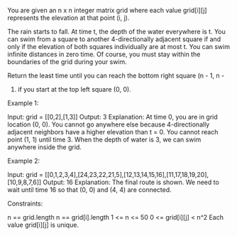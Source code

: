 You are given an n x n integer matrix grid where each value grid[i][j]
represents the elevation at that point (i, j).

The rain starts to fall. At time t, the depth of the water everywhere is t.
You can swim from a square to another 4-directionally adjacent square if and
only if the elevation of both squares individually are at most t. You can
swim infinite distances in zero time. Of course, you must stay within the
boundaries of the grid during your swim.

Return the least time until you can reach the bottom right square (n - 1, n -
1) if you start at the top left square (0, 0).


Example 1:


Input: grid = [[0,2],[1,3]]
Output: 3
Explanation:
At time 0, you are in grid location (0, 0).
You cannot go anywhere else because 4-directionally adjacent neighbors have a
higher elevation than t = 0.
You cannot reach point (1, 1) until time 3.
When the depth of water is 3, we can swim anywhere inside the grid.


Example 2:


Input: grid =
[[0,1,2,3,4],[24,23,22,21,5],[12,13,14,15,16],[11,17,18,19,20],[10,9,8,7,6]]
Output: 16
Explanation: The final route is shown.
We need to wait until time 16 so that (0, 0) and (4, 4) are connected.



Constraints:


n == grid.length
n == grid[i].length
1 <= n <= 50
0 <= grid[i][j] < n^2
Each value grid[i][j] is unique.




